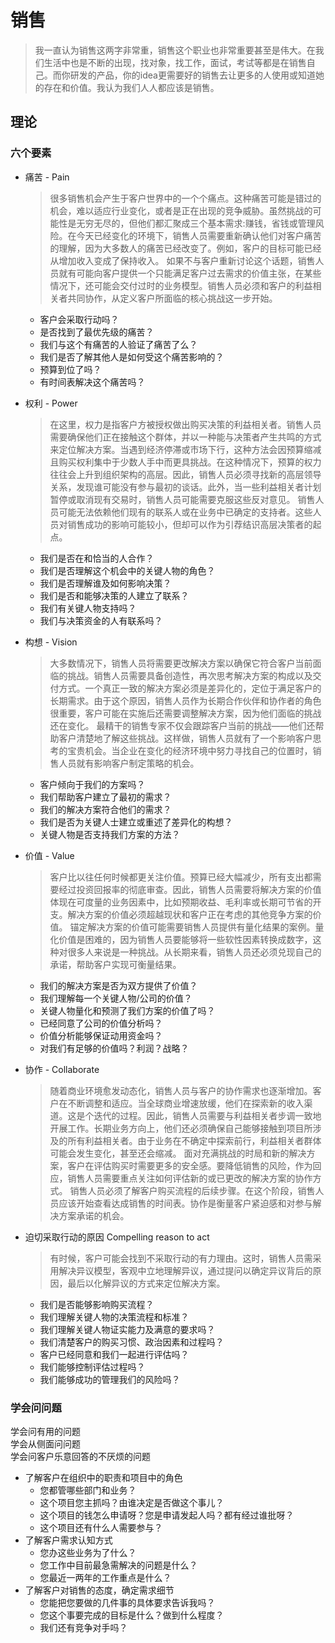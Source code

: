 # 销售
> 我一直认为销售这两字非常重，销售这个职业也非常重要甚至是伟大。在我们生活中也是不断的出现，找对象，找工作，面试，考试等都是在销售自己。而你研发的产品，你的idea更需要好的销售去让更多的人使用或知道她的存在和价值。我认为我们人人都应该是销售。

## 理论
### 六个要素

* 痛苦 - Pain

  > 很多销售机会产生于客户世界中的一个个痛点。这种痛苦可能是错过的机会，难以适应行业变化，或者是正在出现的竞争威胁。虽然挑战的可能性是无穷无尽的，但他们都汇聚成三个基本需求:赚钱，省钱或管理风险。在今天已经变化的环境下，销售人员需要重新确认他们对客户痛苦的理解，因为大多数人的痛苦已经改变了。例如，客户的目标可能已经从增加收入变成了保持收入。
  > 如果不与客户重新讨论这个话题，销售人员就有可能向客户提供一个只能满足客户过去需求的价值主张，在某些情况下，还可能会交付过时的业务模型。销售人员必须和客户的利益相关者共同协作，从定义客户所面临的核心挑战这一步开始。
  * 客户会采取行动吗？
  * 是否找到了最优先级的痛苦？
  * 我们与这个有痛苦的人验证了痛苦了么？
  * 我们是否了解其他人是如何受这个痛苦影响的？
  * 预算到位了吗？
  * 有时间表解决这个痛苦吗？

* 权利 - Power

  > 在这里，权力是指客户方被授权做出购买决策的利益相关者。销售人员需要确保他们正在接触这个群体，并以一种能与决策者产生共鸣的方式来定位解决方案。当遇到经济停滞或市场下行，这种方法会因预算缩减且购买权利集中于少数人手中而更具挑战。在这种情况下，预算的权力往往会上升到组织架构的高层。因此，销售人员必须寻找新的高层领导关系，发现谁可能没有参与最初的谈话。此外，当一些利益相关者计划暂停或取消现有交易时，销售人员可能需要克服这些反对意见。
  > 销售人员可能无法依赖他们现有的联系人或在业务中已确定的支持者。这些人员对销售成功的影响可能较小，但却可以作为引荐结识高层决策者的起点。

  * 我们是否在和恰当的人合作？
  * 我们是否理解这个机会中的关键人物的角色？
  * 我们是否理解谁及如何影响决策？
  * 我们是否和能够决策的人建立了联系？
  * 我们有关键人物支持吗？
  * 我们与决策资金的人有联系吗？

* 构想 - Vision

  > 大多数情况下，销售人员将需要更改解决方案以确保它符合客户当前面临的挑战。销售人员需要具备创造性，再次思考解决方案的构成以及交付方式。一个真正一致的解决方案必须是差异化的，定位于满足客户的长期需求。由于这个原因，销售人员作为长期合作伙伴和协作者的角色很重要，客户可能在实施后还需要调整解决方案，因为他们面临的挑战还在变化。
  > 最精干的销售专家不仅会跟踪客户当前的挑战——他们还帮助客户清楚地了解这些挑战。这样做，销售人员就有了一个影响客户思考的宝贵机会。当企业在变化的经济环境中努力寻找自己的位置时，销售人员就有影响客户制定策略的机会。

  * 客户倾向于我们的方案吗？
  * 我们帮助客户建立了最初的需求？
  * 我们的解决方案符合他们的需求？
  * 我们是否为关键人士建立或重述了差异化的构想？
  * 关键人物是否支持我们方案的方法？

* 价值 - Value

  > 客户比以往任何时候都更关注价值。预算已经大幅减少，所有支出都需要经过投资回报率的彻底审查。因此，销售人员需要将解决方案的价值体现在可度量的业务因素中，比如预期收益、毛利率或长期可节省的开支。解决方案的价值必须超越现状和客户正在考虑的其他竞争方案的价值。
  > 锚定解决方案的价值可能需要销售人员提供有量化结果的案例。量化价值是困难的，因为销售人员要能够将一些软性因素转换成数字，这种对很多人来说是一种挑战。从长期来看，销售人员还必须兑现自己的承诺，帮助客户实现可衡量结果。

  * 我们的解决方案是否为双方提供了价值？
  * 我们理解每一个关键人物/公司的价值？
  * 关键人物量化和预测了我们方案的价值了吗？
  * 已经同意了公司的价值分析吗？
  * 价值分析能够保证动用资金吗？
  * 对我们有足够的价值吗？利润？战略？

* 协作 - Collaborate

  > 随着商业环境愈发动态化，销售人员与客户的协作需求也逐渐增加。客户在不断调整和适应。当全球商业增速放缓，他们在探索新的收入渠道。这是个迭代的过程。因此，销售人员需要与利益相关者步调一致地开展工作。长期业务方向上，他们还必须确保自己能够接触到项目所涉及的所有利益相关者。由于业务在不确定中探索前行，利益相关者群体可能会发生变化，甚至还会缩减。
  > 面对充满挑战的时局和新的解决方案，客户在评估购买时需要更多的安全感。要降低销售的风险，作为回应，销售人员需要重点关注如何评估新的或已更改的解决方案的协作方式。
  > 销售人员必须了解客户购买流程的后续步骤。在这个阶段，销售人员应该开始查看达成销售的时间表。协作是衡量客户紧迫感和对参与解决方案承诺的机会。

* 迫切采取行动的原因 Compelling reason to act

  > 有时候，客户可能会找到不采取行动的有力理由。这时，销售人员需采用解决异议模型，客观中立地理解异议，通过提问以确定异议背后的原因，最后以化解异议的方式来定位解决方案。

  * 我们是否能够影响购买流程？
  * 我们理解关键人物的决策流程和标准？
  * 我们理解关键人物证实能力及满意的要求吗？
  * 我们清楚客户的购买习惯、政治因素和过程吗？
  * 客户已经同意和我们一起进行评估吗？
  * 我们能够控制评估过程吗？
  * 我们能够成功的管理我们的风险吗？

### 学会问问题
学会问有用的问题  
学会从侧面问问题  
学会问客户乐意回答的不厌烦的问题

* 了解客户在组织中的职责和项目中的角色
  * 您都管哪些部门和业务？
  * 这个项目您主抓吗？由谁决定是否做这个事儿？
  * 这个项目的钱怎么申请呀？您是申请发起人吗？都有经过谁批呀？
  * 这个项目还有什么人需要参与？
* 了解客户需求认知方式
  * 您办这些业务为了什么？
  * 您工作中目前最急需解决的问题是什么？
  * 您最近一两年的工作重点是什么？
* 了解客户对销售的态度，确定需求细节
  * 您能把您要做的几件事的具体要求告诉我吗？
  * 您这个事要完成的目标是什么？做到什么程度？
  * 我们还有竞争对手吗？
